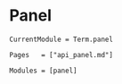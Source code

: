 # Panel
```@meta
CurrentModule = Term.panel
```


```@index
Pages   = ["api_panel.md"]
```

```@autodocs
Modules = [panel]
```